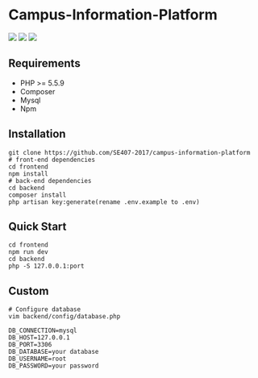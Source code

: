# Campus-Information-Platform

![](https://img.shields.io/badge/build-passing-brightgreen.svg)
![](https://img.shields.io/badge/licence-Apache%202-blue.svg)
![](https://img.shields.io/badge/Powered%20by-Laravel-green.svg)

## Requirements

* PHP >= 5.5.9
* Composer
* Mysql
* Npm

## Installation

	git clone https://github.com/SE407-2017/campus-information-platform
	# front-end dependencies
	cd frontend 
	npm install
	# back-end dependencies
	cd backend
	composer install
	php artisan key:generate(rename .env.example to .env) 
	
## Quick Start

	cd frontend
	npm run dev
	cd backend
	php -S 127.0.0.1:port
	
## Custom

	# Configure database
	vim backend/config/database.php

	DB_CONNECTION=mysql
	DB_HOST=127.0.0.1
	DB_PORT=3306
	DB_DATABASE=your database
	DB_USERNAME=root
	DB_PASSWORD=your password